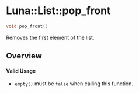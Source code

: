 # Luna::List::pop_front

```c++
void pop_front()
```

Removes the first element of the list. 

## Overview


#### Valid Usage
* `empty()` must be `false` when calling this function. 

